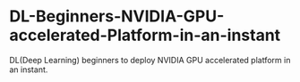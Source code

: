 # DL-Beginners-NVIDIA-GPU-accelerated-Platform-in-an-instant
DL(Deep Learning) beginners to deploy NVIDIA GPU accelerated platform in an instant.
